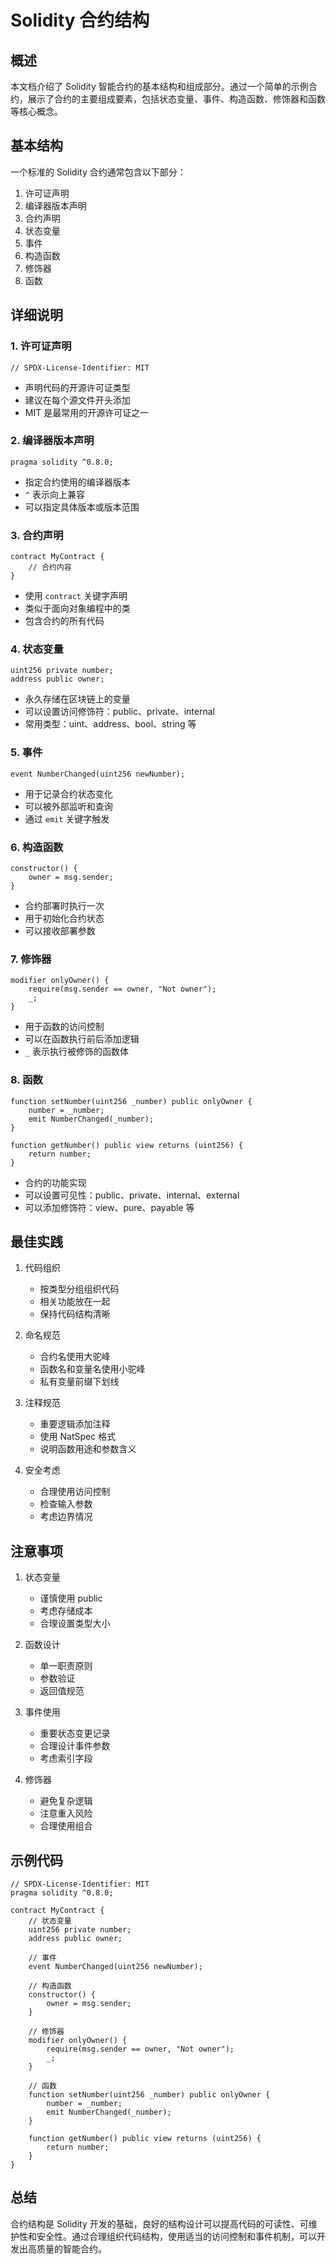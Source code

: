 # Solidity 合约结构

## 概述

本文档介绍了 Solidity 智能合约的基本结构和组成部分。通过一个简单的示例合约，展示了合约的主要组成要素，包括状态变量、事件、构造函数、修饰器和函数等核心概念。

## 基本结构

一个标准的 Solidity 合约通常包含以下部分：

1. 许可证声明
2. 编译器版本声明
3. 合约声明
4. 状态变量
5. 事件
6. 构造函数
7. 修饰器
8. 函数

## 详细说明

### 1. 许可证声明
```solidity
// SPDX-License-Identifier: MIT
```
- 声明代码的开源许可证类型
- 建议在每个源文件开头添加
- MIT 是最常用的开源许可证之一

### 2. 编译器版本声明
```solidity
pragma solidity ^0.8.0;
```
- 指定合约使用的编译器版本
- `^` 表示向上兼容
- 可以指定具体版本或版本范围

### 3. 合约声明
```solidity
contract MyContract {
    // 合约内容
}
```
- 使用 `contract` 关键字声明
- 类似于面向对象编程中的类
- 包含合约的所有代码

### 4. 状态变量
```solidity
uint256 private number;
address public owner;
```
- 永久存储在区块链上的变量
- 可以设置访问修饰符：public、private、internal
- 常用类型：uint、address、bool、string 等

### 5. 事件
```solidity
event NumberChanged(uint256 newNumber);
```
- 用于记录合约状态变化
- 可以被外部监听和查询
- 通过 `emit` 关键字触发

### 6. 构造函数
```solidity
constructor() {
    owner = msg.sender;
}
```
- 合约部署时执行一次
- 用于初始化合约状态
- 可以接收部署参数

### 7. 修饰器
```solidity
modifier onlyOwner() {
    require(msg.sender == owner, "Not owner");
    _;
}
```
- 用于函数的访问控制
- 可以在函数执行前后添加逻辑
- `_` 表示执行被修饰的函数体

### 8. 函数
```solidity
function setNumber(uint256 _number) public onlyOwner {
    number = _number;
    emit NumberChanged(_number);
}

function getNumber() public view returns (uint256) {
    return number;
}
```
- 合约的功能实现
- 可以设置可见性：public、private、internal、external
- 可以添加修饰符：view、pure、payable 等

## 最佳实践

1. 代码组织
   - 按类型分组组织代码
   - 相关功能放在一起
   - 保持代码结构清晰

2. 命名规范
   - 合约名使用大驼峰
   - 函数名和变量名使用小驼峰
   - 私有变量前缀下划线

3. 注释规范
   - 重要逻辑添加注释
   - 使用 NatSpec 格式
   - 说明函数用途和参数含义

4. 安全考虑
   - 合理使用访问控制
   - 检查输入参数
   - 考虑边界情况

## 注意事项

1. 状态变量
   - 谨慎使用 public
   - 考虑存储成本
   - 合理设置类型大小

2. 函数设计
   - 单一职责原则
   - 参数验证
   - 返回值规范

3. 事件使用
   - 重要状态变更记录
   - 合理设计事件参数
   - 考虑索引字段

4. 修饰器
   - 避免复杂逻辑
   - 注意重入风险
   - 合理使用组合

## 示例代码

```solidity
// SPDX-License-Identifier: MIT
pragma solidity ^0.8.0;

contract MyContract {
    // 状态变量
    uint256 private number;
    address public owner;
    
    // 事件
    event NumberChanged(uint256 newNumber);
    
    // 构造函数
    constructor() {
        owner = msg.sender;
    }
    
    // 修饰器
    modifier onlyOwner() {
        require(msg.sender == owner, "Not owner");
        _;
    }
    
    // 函数
    function setNumber(uint256 _number) public onlyOwner {
        number = _number;
        emit NumberChanged(_number);
    }
    
    function getNumber() public view returns (uint256) {
        return number;
    }
}
```

## 总结

合约结构是 Solidity 开发的基础，良好的结构设计可以提高代码的可读性、可维护性和安全性。通过合理组织代码结构，使用适当的访问控制和事件机制，可以开发出高质量的智能合约。 